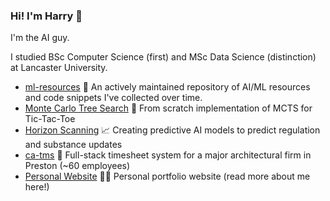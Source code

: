 ### Hi! I'm Harry 👋

I'm the AI guy.

I studied BSc Computer Science (first) and MSc Data Science (distinction) at Lancaster University.

- [ml-resources](https://github.com/harrybaines/ml-resources) 📙 An actively maintained repository of AI/ML resources and code snippets I've collected over time.
- [Monte Carlo Tree Search](https://github.com/harrybaines/MCTS-TTTAI) 🔎 From scratch implementation of MCTS for Tic-Tac-Toe
- [Horizon Scanning](https://www.productstewards.org/blog/predicting-global-regulatory-futures-proactive-product-stewardship) 📈 Creating predictive AI models to predict regulation and substance updates
- [ca-tms](https://www.ca-tms.com/) 📝 Full-stack timesheet system for a major architectural firm in Preston (~60 employees)
- [Personal Website](https://www.harrybaines.net/) 👨‍💻 Personal portfolio website (read more about me here!)
